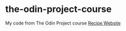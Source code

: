 # the-odin-project-course
My code from The Odin Project course
[Recipe Website](https://gesangwidigdo.github.io/the-odin-project-course/projects/odin-recipes/index.html)
